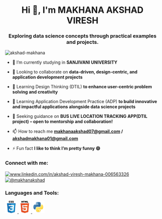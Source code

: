 <h1 align="center">Hi 👋, I'm MAKHANA AKSHAD VIRESH</h1>
<h3 align="center">Exploring data science concepts through practical examples and projects.</h3>

<p align="left"> <img src="https://komarev.com/ghpvc/?username=akshad-makhana&label=Profile%20views&color=0e75b6&style=flat" alt="akshad-makhana" /> </p>

- 🔭 I’m currently studying in **SANJIVANI UNIVERSITY**

- 👯 Looking to collaborate on **data-driven, design-centric, and application development projects**

- 🌱 Learning Design Thinking (DTIL) **to enhance user-centric problem solving and creativity**

- 🌱 Learning Application Development Practice (ADP) **to build innovative and impactful applications alongside data science projects**

- 🤝 Seeking guidance on **BUS LIVE LOCATION TRACKING APP(DTIL project) – open to mentorship and collaboration!**

- 📫 How to reach me **makhanaakshad07@gmail.com / akshadmakhana01@gmail.com**

- ⚡ Fun fact **I like to think I’m pretty funny 😄**

<h3 align="left">Connect with me:</h3>
<p align="left">
<a href="https://linkedin.com/in/www.linkedin.com/in/akshad-viresh-makhana-006563326" target="blank"><img align="center" src="https://raw.githubusercontent.com/rahuldkjain/github-profile-readme-generator/master/src/images/icons/Social/linked-in-alt.svg" alt="www.linkedin.com/in/akshad-viresh-makhana-006563326" height="30" width="40" /></a>
<a href="https://instagram.com/@makhanakshad" target="blank"><img align="center" src="https://raw.githubusercontent.com/rahuldkjain/github-profile-readme-generator/master/src/images/icons/Social/instagram.svg" alt="@makhanakshad" height="30" width="40" /></a>
</p>

<h3 align="left">Languages and Tools:</h3>
<p align="left"> <a href="https://www.w3schools.com/css/" target="_blank" rel="noreferrer"> <img src="https://raw.githubusercontent.com/devicons/devicon/master/icons/css3/css3-original-wordmark.svg" alt="css3" width="40" height="40"/> </a> <a href="https://www.w3.org/html/" target="_blank" rel="noreferrer"> <img src="https://raw.githubusercontent.com/devicons/devicon/master/icons/html5/html5-original-wordmark.svg" alt="html5" width="40" height="40"/> </a> <a href="https://www.python.org" target="_blank" rel="noreferrer"> <img src="https://raw.githubusercontent.com/devicons/devicon/master/icons/python/python-original.svg" alt="python" width="40" height="40"/> </a> </p>




<!---
AKSHAD-MAKHANA/AKSHAD-MAKHANA is a ✨ special ✨ repository because its `README.md` (this file) appears on your GitHub profile.
You can click the Preview link to take a look at your changes.
--->
